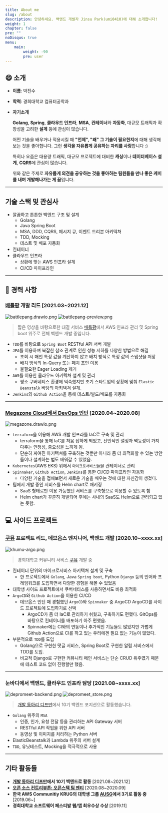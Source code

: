 ```yaml
---
title: About me
slug: /about
description: 안녕하세요. 백엔드 개발자 Jinsu Park(umi0410)에 대해 소개합니다!
weight: 1
chapter: false
pre: ""
noDisqus: true
menu:
    main: 
        weight: -90
        pre: user
---
```


## 😄 소개

* **이름**: 박진수
* **학력**: 경희대학교 컴퓨터공학과
* **자기소개**
  
  **Golang**, **Spring**, **클라우드 인프라**, **MSA**, **컨테이너**와 **자동화**, 대규모 트래픽과 확장성을 고려한 **설계** 등에 관심이 많습니다.
  
  어떤 기술을 배우거나 적용시킬 때 **"언제", "왜" 그 기술이 필요한지**에 대해 생각해보는 것을 좋아합니다. 그런 **생각을 자유롭게 공유하는 자리를 사랑**합니다 :)

  특히나 요즘은 대용량 트래픽, 대규모 프로젝트에 대비한 **캐싱**이나 **데이터베이스 설계**, **CQRS**에 관심이 많습니다.

  위와 같은 주제로 **자유롭게 의견을 공유하는 것을 좋아하는 팀원들을 만나 좋은 케미를 내며 개발해나가는 게 꿈**입니다.

---

## 기술 스택 및 관심사

* 깔끔하고 튼튼한 백엔드 구조 및 설계
  * Golang
  * Java Spring Boot
  * MSA, DDD, CQRS, 메시지 큐, 이벤트 드리븐 아키텍쳐
  * TDD, Mocking
  * 테스트 및 배포 자동화
* 컨테이너
* 클라우드 인프라
  * 상황에 맞는 AWS 인프라 설계
  * CI/CD 파이프라인
---

## 💼 경력 사항

### [배틀팡](https://battlepang.com) 개발 리드 [2021.03~2021.12]

![battlepang.drawio.png](/media/battlepang.drawio.png)
![battlepang-preview.png](/media/battlepang_preview.png)

> 짧은 영상을 바탕으로한 대결 서비스 [배틀팡](https://battlepang.com)에서 AWS 인프라 관리 및 Spring boot 위주로 전체 백엔드 개발 중입니다.

* `TDD`를 바탕으로 `Spring Boot` RESTful API 서버 개발
* `JPA`를 이용하며 복잡한 참조 관계로 인한 성능 저하를 다양한 방법으로 해결
  * 조회 시 매번 특정 값을 계산하지 않고 배치 방식로 특정 값의 스냅샷을 저장
  * 배치 방식의 In-Query 또는 페치 조인 이용
  * 불필요한 Eager Loading 제거
* `AWS`를 이용한 클라우드 아키텍쳐 설계 및 관리
  * 평소 쿠버네티스 환경에 익숙했지만 초기 스타트업의 상황에 맞춰 `Elastic Beanstalk` 바탕의 아키텍쳐 설계.
* `Jenkins`와 `Github Action`을 통해 테스트/빌드/배포를 자동화

---

### [Megazone Cloud에서 DevOps 인턴](/blog/megazone-cloud/index/) [2020.04~2020.08]

![megazone.drawio.png](/media/megazone.drawio.png)

* `terraform`을 이용해 AWS 개발 인프라를 IaC로 구축 및 관리
  * terraform을 통해 IaC를 처음 접하게 되었고, 선언적인 설정과 멱등성이 가져다주는 안정성, 중요성을 느끼게 됨.
  * 단순히 짜여진 아키텍쳐를 구축하는 것뿐만 아니라 좀 더 최적화할 수 있는 방안들이나 설계하는 법도 배워갈 수 있었음.
* `Kubernetes`(AWS EKS) 위에서 `마이크로서비스`들을 컨테이너로 관리
* `Spinnaker`, `Github Action`, `Jenkins`를 통한 CI/CD 파이프라인 자동화
  * 다양한 기술을 접해보면서 새로운 기술을 배우는 것에 대한 자신감이 생겼다.
* 팀에서 개발 중인 서비스를 Helm chart로 패키징
  * SaaS 형태로만 이용 가능했던 서비스를 구축형으로 이용할 수 있도록 함
  * Helm chart가 꾸준히 개발되어 후에는 사내의 SaaS도 Helm으로 관리되고 있는 듯함.

## 💻 사이드 프로젝트

### [쿠뮤](https://github.com/search?q=topic%3Akhumu+org%3Akhu-dev&type=Repositories) 프로젝트 리드, 데브옵스 엔지니어, 백엔드 개발 [2020.10~xxxx.xx]

![khumu-argo.png](/media/khumu.png)

> 경희대학교 커뮤니티 서비스 [쿠뮤](https://github.com/search?q=topic%3Akhumu+org%3Akhu-dev&type=Repositories) 개발 중

* 컨테이너 단위의 마이크로서비스 아키텍쳐 설계 및 구축
  * 한 프로젝트에서 `Golang`, Java `Spring boot`, Python `Django` 등의 언어와 프레임워크를 도입하면서 다양한 경험을 해볼 수 있었음
* 대학생 사이드 프로젝트에서 쿠버네티스를 사용하면서도 비용 최적화
* `ArgoCD`와 `Github Action`을 이용한 CI/CD
  * 데브옵스 인턴 때 경험했던 `ArgoCD`와 `Spinnaker` 중 ArgoCD ArgoCD를 사이드 프로젝트에 도입하기로 선택
    * ArgoCD가 좀 더 IaC로 관리하기 쉬웠고, 구축하기도 편했다. GitOps를 바탕으로 컨테이너를 배포하기 아주 편했음.
    * Spinnaker에는 CI와의 연동이나 추가적인 기능들도 많았지만 가볍게 Github Action으로 CI를 하고 있는 우리에겐 필요 없는 기능이 많았다.
* 부분적으로 `TDD`를 도입
  * Golang으로 구현한 댓글 서비스, Spring Boot로 구현한 알림 서비스에서 TDD를 도입.
  * 비교적 Django로 구현한 커뮤니티 메인 서비스는 단순 CRUD 위주였기 때문에 테스트 코드 없이 진행할만 했음.

---

### 눈바디에서 백엔드, 클라우드 인프라 담당 [2021.08~xxxx.xx]

![depromeet-backend.png](/media/depromeet-backend.png)
![depromeet_store.png](/media/depromeet_store.png)

> [개발 동아리 디프만](https://www.depromeet.com/)에서 10기 백엔드 포지션으로 활동했습니다.

- `Golang` 위주의 `MSA`
    - 인증, 인가, 요청 전달 등을 관리하는 API Gateway 서버
    - RESTful API 작업을 위한 API 서버
    - 동영상 및 이미지를 처리하는 Python 서버
- ElasticBeanstalk과 Lambda 위주의 서버 설계
- `TDD`, 유닛테스트, Mocking을 적극적으로 사용

---

## 기타 활동들

* **[개발 동아리 디프만](https://www.depromeet.com/)에서 10기 백엔드로 활동** [2021.08~2021.12]
* **[오픈 소스 컨트리뷰톤: 오픈스택 팀 멘티](/experiences/open-source/open-source-contributhon-2020)** [2020.08~2020.09]
* **한국 AWS Communitiy KRUG의 대학생 그룹 [AUSG](https://ausg.me)에서 3기로 활동 중** [2019.06~]
* **경희대학교 소프트웨어 페스티발 웹/앱 최우수상 수상** [2019.11]



  


